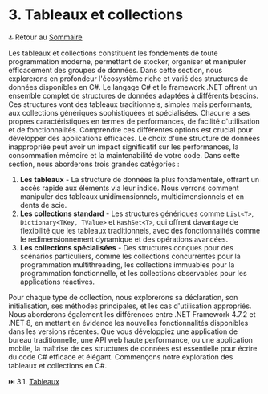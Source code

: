 # 3. Tableaux et collections

🔝 Retour au [Sommaire](/SOMMAIRE.md)

Les tableaux et collections constituent les fondements de toute programmation moderne, permettant de stocker, organiser et manipuler efficacement des groupes de données. Dans cette section, nous explorerons en profondeur l'écosystème riche et varié des structures de données disponibles en C#.
Le langage C# et le framework .NET offrent un ensemble complet de structures de données adaptées à différents besoins. Ces structures vont des tableaux traditionnels, simples mais performants, aux collections génériques sophistiquées et spécialisées. Chacune a ses propres caractéristiques en termes de performances, de facilité d'utilisation et de fonctionnalités.
Comprendre ces différentes options est crucial pour développer des applications efficaces. Le choix d'une structure de données inappropriée peut avoir un impact significatif sur les performances, la consommation mémoire et la maintenabilité de votre code.
Dans cette section, nous aborderons trois grandes catégories :
1. **Les tableaux** - La structure de données la plus fondamentale, offrant un accès rapide aux éléments via leur indice. Nous verrons comment manipuler des tableaux unidimensionnels, multidimensionnels et en dents de scie.
2. **Les collections standard** - Les structures génériques comme `List<T>`, `Dictionary<TKey, TValue>` et `HashSet<T>`, qui offrent davantage de flexibilité que les tableaux traditionnels, avec des fonctionnalités comme le redimensionnement dynamique et des opérations avancées.
3. **Les collections spécialisées** - Des structures conçues pour des scénarios particuliers, comme les collections concurrentes pour la programmation multithreading, les collections immuables pour la programmation fonctionnelle, et les collections observables pour les applications réactives.

Pour chaque type de collection, nous explorerons sa déclaration, son initialisation, ses méthodes principales, et les cas d'utilisation appropriés. Nous aborderons également les différences entre .NET Framework 4.7.2 et .NET 8, en mettant en évidence les nouvelles fonctionnalités disponibles dans les versions récentes.
Que vous développiez une application de bureau traditionnelle, une API web haute performance, ou une application mobile, la maîtrise de ces structures de données est essentielle pour écrire du code C# efficace et élégant.
Commençons notre exploration des tableaux et collections en C#.

⏭️ 3.1. [Tableaux](/03-tableaux-et-collections/3-1-tableaux.md)
